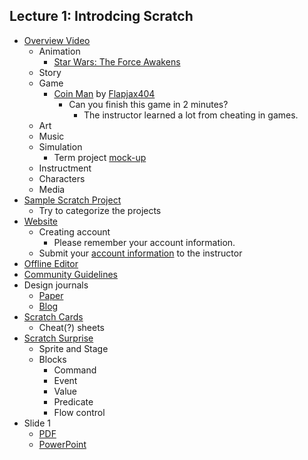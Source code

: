 ## Lecture 1: Introdcing Scratch

+   [Overview Video](http://vimeo.com/65583694)
    +   Animation
        +   [Star Wars: The Force Awakens](https://scratch.mit.edu/projects/88652984/)
    +   Story
    +   Game
        +   [Coin Man](https://scratch.mit.edu/projects/24538490/) by [Flapjax404](https://scratch.mit.edu/users/Flapjax404/)
            +   Can you finish this game in 2 minutes?
                +   The instructor learned a lot from cheating in games.
    +   Art
    +   Music
    +   Simulation
        +   Term project [mock-up](https://scratch.mit.edu/projects/115525445/)
    +   Instructment
    +   Characters
    +   Media
+   [Sample Scratch Project](https://scratch.mit.edu/studios/137903/)
    +   Try to categorize the projects
+   [Website](https://scratch.mit.edu/)
    +   Creating account
        +   Please remember your account information.
    +   Submit your [account information](http://goo.gl/forms/c5xsUHOwSzXUESPZ2) to the instructor
+   [Offline Editor](https://scratch.mit.edu/scratch2download/)
+   [Community Guidelines](https://scratch.mit.edu/community_guidelines)
+   Design journals
    +   [Paper](http://bit.ly/designjournal-paper)
    +   [Blog](http://bit.ly/designjournal-blog)
+   [Scratch Cards](https://scratch.mit.edu/info/cards)
    +   Cheat(?) sheets
+   [Scratch Surprise](https://scratch.mit.edu/studios/460431/)
    +   Sprite and Stage
    +   Blocks
        +   Command
        +   Event
        +   Value
        +   Predicate
        +   Flow control
+   Slide 1
    +   [PDF](snp2016fall_lec01.pdf)
    +   [PowerPoint](snp2016fall_lec01.pptx)